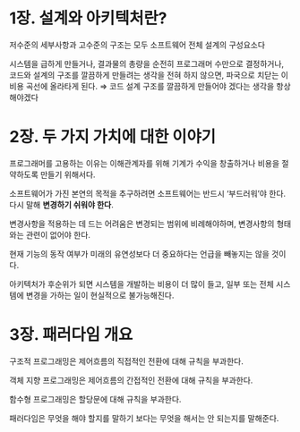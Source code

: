 # 1장. 설계와 아키텍처란?

저수준의 세부사항과 고수준의 구조는 모두 소프트웨어 전체 설계의 구성요소다

시스템을 급하게 만들거나, 결과물의 총량을 순전히 프로그래머 수만으로 결정하거나, 코드와 설계의 구조를 깔끔하게 만들려는 생각을 전혀 하지 않으면, 파국으로 치닫는 이 비용 곡선에 올라타게 된다. ⇒ 코드 설계 구조를 깔끔하게 만들어야 겠다는 생각을 항상 해야겠다

# 2장. 두 가지 가치에 대한 이야기

프로그래머를 고용하는 이유는 이해관계자를 위해 기계가 수익을 창출하거나 비용을 절약하도록 만들기 위해서다.

소프트웨어가 가진 본연의 목적을 추구하려면 소프트웨어는 반드시 ‘부드러워’야 한다. 다시 말해 **변경하기 쉬워야 한다**.

변경사항을 적용하는 데 드는 어려움은 변경되는 범위에 비례해야하며, 변경사항의 형태와는 관련이 없어야 한다.

현재 기능의 동작 여부가 미래의 유연성보다 더 중요하다는 언급을 빼놓지는 않을 것이다.

아키텍처가 후순위가 되면 시스템을 개발하는 비용이 더 많이 들고, 일부 또는 전체 시스템에 변경을 가하는 일이 현실적으로 불가능해진다.

# 3장. 패러다임 개요

구조적 프로그래밍은 제어흐름의 직접적인 전환에 대해 규칙을 부과한다.

객체 지향 프로그래밍은 제어흐름의 간접적인 전환에 대해 규칙을 부과한다.

함수형 프로그래밍은 할당문에 대해 규칙을 부과한다.

패러다임은 무엇을 해야 할지를 말하기 보다는 무엇을 해서는 안 되는지를 말해준다.

